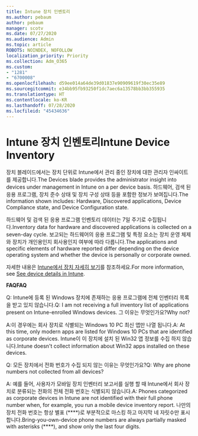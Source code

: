 ```yaml
---
title: Intune 장치 인벤토리
ms.author: pebaum
author: pebaum
manager: scotv
ms.date: 07/27/2020
ms.audience: Admin
ms.topic: article
ROBOTS: NOINDEX, NOFOLLOW
localization_priority: Priority
ms.collection: Adm_O365
ms.custom:
- "1281"
- "6700008"
ms.openlocfilehash: d59ee014a64de39d01837e90909619f30ec35e89
ms.sourcegitcommit: e34bb95fb93250f1dc7aec6a13578bb3bb355935
ms.translationtype: HT
ms.contentlocale: ko-KR
ms.lasthandoff: 07/28/2020
ms.locfileid: "45434636"
---
```

# <a name="intune-device-inventory"></a><span data-ttu-id="374d4-102">Intune 장치 인벤토리</span><span class="sxs-lookup"><span data-stu-id="374d4-102">Intune Device Inventory</span></span>

<span data-ttu-id="374d4-103">장치 블레이드에서는 장치 단위로 Intune에서 관리 중인 장치에 대한 관리자 인싸이트를 제공합니다.</span><span class="sxs-lookup"><span data-stu-id="374d4-103">The Devices blade provides the administrator insight into devices under management in Intune on a per device basis.</span></span> <span data-ttu-id="374d4-104">하드웨어, 검색 된 응용 프로그램, 장치 준수 상태 및 장치 구성 상태 등을 포함한 정보가 보여집니다.</span><span class="sxs-lookup"><span data-stu-id="374d4-104">The information shown includes: Hardware, Discovered applications, Device Compliance state, and Device Configuration state.</span></span>

<span data-ttu-id="374d4-105">하드웨어 및 검색 된 응용 프로그램 인벤토리 데이터는 7일 주기로 수집됩니다.</span><span class="sxs-lookup"><span data-stu-id="374d4-105">Inventory data for hardware and discovered applications is collected on a seven-day cycle.</span></span> <span data-ttu-id="374d4-106">보고되는 하드웨어의 응용 프로그램 및 특정 요소는 장치 운영 체제와 장치가 개인용인지 회사용인지 여부에 따라 다릅니다.</span><span class="sxs-lookup"><span data-stu-id="374d4-106">The applications and specific elements of hardware reported differ depending on the device operating system and whether the device is personally or corporate owned.</span></span>

<span data-ttu-id="374d4-107">자세한 내용은 [Intune에서 장치 자세히 보기](https://docs.microsoft.com/intune/device-inventory)를 참조하세요.</span><span class="sxs-lookup"><span data-stu-id="374d4-107">For more information, see [See device details in Intune](https://docs.microsoft.com/intune/device-inventory).</span></span>

<span data-ttu-id="374d4-108">**FAQ**</span><span class="sxs-lookup"><span data-stu-id="374d4-108">**FAQ**</span></span>

<span data-ttu-id="374d4-109">Q: Intune에 등록 된 Windows 장치에 존재하는 응용 프로그램에 전체 인벤터리 목록을 받고 있지 않습니다.</span><span class="sxs-lookup"><span data-stu-id="374d4-109">Q: I am not receiving a full inventory list of applications present on Intune-enrolled Windows devices.</span></span> <span data-ttu-id="374d4-110">그 이유는 무엇인가요?</span><span class="sxs-lookup"><span data-stu-id="374d4-110">Why not?</span></span>

<span data-ttu-id="374d4-111">A:이 경우에는 회사 장치로 식별되는 Windows 10 PC 최신 앱만 나열 됩니다.</span><span class="sxs-lookup"><span data-stu-id="374d4-111">A: At this time, only modern apps are listed for Windows 10 PCs that are identified as corporate devices.</span></span> <span data-ttu-id="374d4-112">Intune이 이 장치에 설치 된 Win32 앱 정보를 수집 하지 않습니다.</span><span class="sxs-lookup"><span data-stu-id="374d4-112">Intune doesn't collect information about Win32 apps installed on these devices.</span></span>

<span data-ttu-id="374d4-113">Q: 모든 장치에서 전화 번호가 수집 되지 않는 이유는 무엇인가요?</span><span class="sxs-lookup"><span data-stu-id="374d4-113">Q: Why are phone numbers not collected from all devices?</span></span>

<span data-ttu-id="374d4-114">A: 예를 들어, 사용자가 모바일 장치 인벤터리 보고서를 실행 할 때 Intune에서 회사 장치로 분류되는 전화의 전체 전화 번호는 식별되지 않습니다.</span><span class="sxs-lookup"><span data-stu-id="374d4-114">A: Phones categorized as corporate devices in Intune are not identified with their full phone number when, for example, you run a mobile device inventory report.</span></span> <span data-ttu-id="374d4-115">나만의 장치 전화 번호는 항상 별표 (\*\*\*\*)로 부분적으로 마스킹 하고 마지막 네 자릿수만 표시합니다.</span><span class="sxs-lookup"><span data-stu-id="374d4-115">Bring-you-own-device phone numbers are always partially masked with asterisks (\*\*\*\*), and show only the last four digits.</span></span>